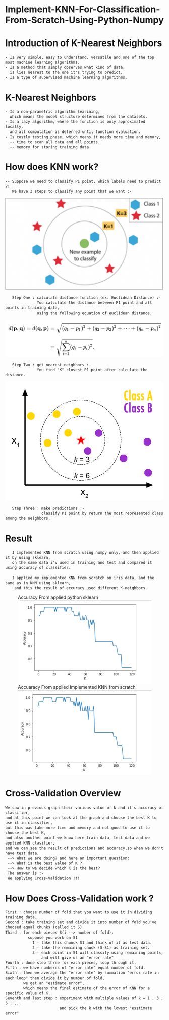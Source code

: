 # Implement-KNN-For-Classification-From-Scratch-Using-Python-Numpy


  # Introduction of K-Nearest Neighbors
    - Is very simple, easy to understand, versatile and one of the top most machine learning algorithms.
    - Is a method that simply observes what kind of data, 
      is lies nearest to the one it's trying to predict.
    - Is a type of supervised machine learning algorithms.
    
  # K-Nearest Neighbors
    - Is a non-parametric algorithm learining, 
      which means the model structure determined from the datasets.
    - Is a lazy algorithm, where the function is only approximated locally,
      and all computation is deferred until function evaluation.
    - Is costly testing phase, which means it needs more time and memory,
      -- time to scan all data and all points.
      -- memory for storing training data.
    
  # How does KNN work?
    -- Suppose we need to classify P1 point, which labels need to predict ?!
       We have 3 steps to classify any point that we want :-
       
 <img src="Img/img3.png" width="500" >

       Step One : calculate distance function (ex. Euclidean Distance) :- 
                  You calculate the distance between P1 point and all points in training data,
                  using the following equation of euclidean distance.
                  
  <img src="Img/img2.png" width="500" >      
  
       Step Two : get nearest neighbors :- 
                  You find "K" closest P1 point after calculate the distance.
                  
  <img src="Img/img1.png" width="500" > 

       Step Three : make predictions :- 
                    classify P1 point by return the most represented class among the neighbors.
                    
                  
  # Result
    
       I implemented KNN from scratch using numpy only, and then applied it by using sklearn, 
       on the same data i'v used in training and test and compared it using accuracy of classifier.
       
       I applied my implemented KNN from scratch on iris data, and the same as in KNN using sklearn,
        and this the result of accuracy used different K-neighbors.
     

<figure>
  <p>
  <figcaption>Accuracy From applied python sklearn</figcaption>
  <img src="/Img/sk.png" title="Accuracy From applied python sklearn"/>
  <figcaption>Accuaracy From applied Implemented KNN from scratch</figcaption>
  <img src="/Img/scrat.png" title="Accuaracy From applied Implemented KNN from scratch"/> 
</p>
</figure>

  # Cross-Validation Overview
    We saw in previous graph their various value of k and it's accuracy of classifier,
    and at this point we can look at the graph and choose the best K to use it in classifier,
    but this was take more time and memory and not good to use it to choose the best K,
    and also another point we know here train data, test data and we applied KNN clasifier, 
    and we can see the result of predictions and accuracy,so when we don't have test data,
     --> What we are doing? and here an important question:
     --> What is the best value of K ?
     --> How to we decide which K is the best?
     The answer is :- 
     We applying Cross-Validation !!!
     
  # How Does Cross-Validation work ?
    First : choose number of fold that you want to use it in dividing training data.
    Second : take training set and divide it into number of fold you've choosed equal chunks (called it S)
    Third : for each pieces S(i --> number of fold): 
              suppose you work on S1
                1 - take this chunck S1 and think of it as test data.
                2 - take the remaining chuck (S-S1) as training set.
                3 - each point in S1 will classify using remaining points,
                    and will give us an "error rate"
    Fourth : done step three for each pieces, loop through it.
    Fifth : we have numberes of "error rate" equal number of fold.
    Sixth : then we average the "error rate" by summation "error rate in each loop" then divide it by number of fold,
            we get an "estimate error",
            which means the final estimate of the error of KNN for a specific value of K.
    Seventh and last step : experiment with multiple values of k = 1 , 3 , 5 , ...
                            and pick the k with the lowest "esstimate error"
